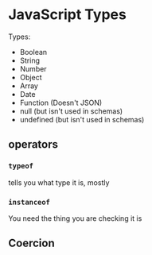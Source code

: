 JavaScript Types
===

Types:

* Boolean
* String
* Number
* Object
* Array
* Date
* Function (Doesn't JSON)
* null (but isn't used in schemas)
* undefined (but isn't used in schemas)

## operators

### `typeof`

tells you what type it is, mostly

### `instanceof`

You need the thing you are checking it is

## Coercion

